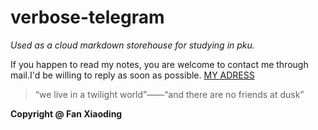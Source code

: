 # verbose-telegram
*Used as a cloud markdown storehouse for studying in pku.*


If you happen to read my notes, you are welcome to contact me through mail.I'd be willing to reply as soon as possible.
[MY ADRESS](2059461516@qq.com)

> “we live in a twilight world”——“and there are no friends at dusk”

**Copyright @ Fan Xiaoding**
